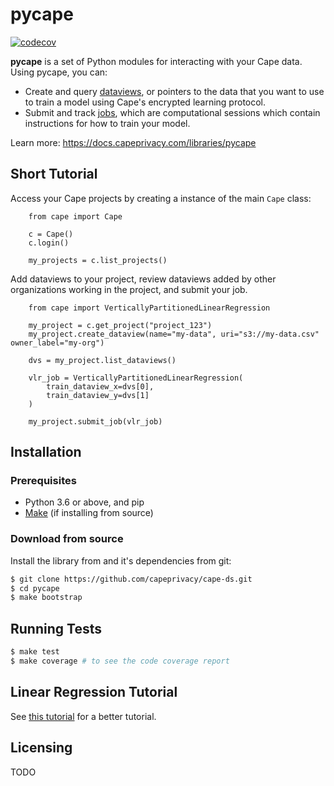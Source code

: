 # pycape

[![codecov](https://codecov.io/gh/capeprivacy/cape-ds/branch/main/graph/badge.svg?token=nimecXcQzo)](https://codecov.io/gh/capeprivacy/cape-ds)

**pycape** is a set of Python modules for interacting with your Cape data. Using pycape, you can:

- Create and query [dataviews](https://docs.capeprivacy.com/libraries/pycape/reference#dataviews), or pointers to the data that you want to use to train a model using Cape's encrypted learning protocol.
- Submit and track [jobs](https://docs.capeprivacy.com/libraries/pycape/reference#dataviews), which are computational sessions which contain instructions for how to train your model.

Learn more: https://docs.capeprivacy.com/libraries/pycape

## Short Tutorial
Access your Cape projects by creating a instance of the main `Cape` class:
``` 
    from cape import Cape

    c = Cape()
    c.login()

    my_projects = c.list_projects()
```

Add dataviews to your project, review dataviews added by other organizations working in the project, and submit your job.
```    
    from cape import VerticallyPartitionedLinearRegression

    my_project = c.get_project("project_123")
    my_project.create_dataview(name="my-data", uri="s3://my-data.csv" owner_label="my-org")

    dvs = my_project.list_dataviews()

    vlr_job = VerticallyPartitionedLinearRegression(
        train_dataview_x=dvs[0],
        train_dataview_y=dvs[1]
    )

    my_project.submit_job(vlr_job)
```

## Installation

### Prerequisites

* Python 3.6 or above, and pip
* [Make](https://www.gnu.org/software/make/) (if installing from source)

### Download from source

Install the library from and it's dependencies from git: 

```sh
$ git clone https://github.com/capeprivacy/cape-ds.git
$ cd pycape
$ make bootstrap
```

## Running Tests
```sh
$ make test
$ make coverage # to see the code coverage report
```

## Linear Regression Tutorial

See [this tutorial](./examples/linear_regression/README.md) for a better tutorial.

## Licensing

TODO


